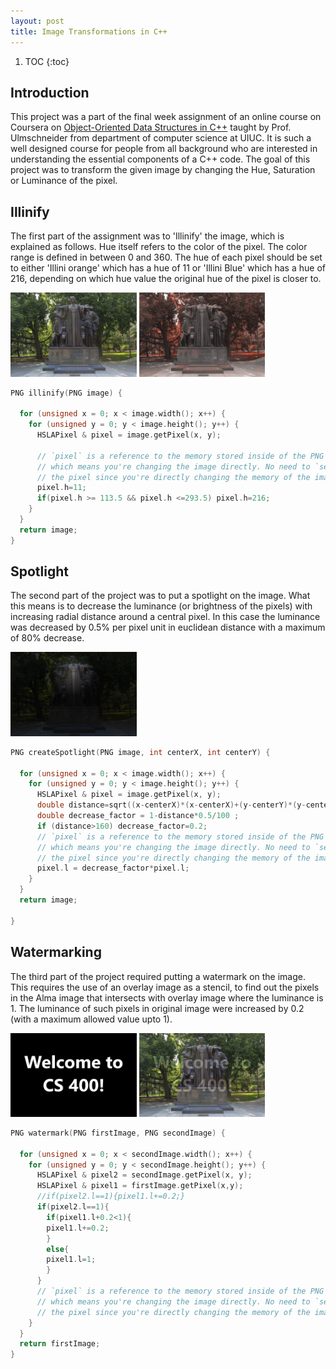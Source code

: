 ```yaml
---
layout: post
title: Image Transformations in C++
---
```


1. TOC
{:toc}

## Introduction

This project was a part of the final week assignment of an online course on Coursera on [Object-Oriented Data Structures in C++](https://www.coursera.org/learn/cs-fundamentals-1) taught by Prof. Ulmschneider from department of computer science at UIUC. It is such a well designed course for people from all background who are interested in understanding the essential components of a C++ code. The goal of this project was to transform the given image by changing the Hue, Saturation or Luminance of the pixel.

## Illinify
The first part of the assignment was to 'Illinify' the image, which is explained as follows. Hue itself refers to the color of the pixel. The color range is defined in between 0 and 360. The hue of each pixel should be set to either 'Illini orange' which has a hue of 11 or 'Illini Blue' which has a hue of 216, depending on which hue value the original hue of the pixel is closer to.
                                                                    
<img src="/assets/alma.png" width="40%"> <img src="/assets/out-illinify.png" width="40%">

```cpp
PNG illinify(PNG image) {

  for (unsigned x = 0; x < image.width(); x++) {
    for (unsigned y = 0; y < image.height(); y++) {
      HSLAPixel & pixel = image.getPixel(x, y);

      // `pixel` is a reference to the memory stored inside of the PNG `image`,
      // which means you're changing the image directly. No need to `set`
      // the pixel since you're directly changing the memory of the image.
      pixel.h=11;
      if(pixel.h >= 113.5 && pixel.h <=293.5) pixel.h=216;
    }
  }
  return image;
}
```

## Spotlight
The second part of the project was to put a spotlight on the image. What this means is to decrease the luminance (or brightness of the pixels) with increasing radial distance around a central pixel. In this case the luminance was decreased by 0.5% per pixel unit in euclidean distance with a maximum of 80% decrease.

<img src="/assets/out-spotlight.png" width="40%">

```cpp
PNG createSpotlight(PNG image, int centerX, int centerY) {

  for (unsigned x = 0; x < image.width(); x++) {
    for (unsigned y = 0; y < image.height(); y++) {
      HSLAPixel & pixel = image.getPixel(x, y);
      double distance=sqrt((x-centerX)*(x-centerX)+(y-centerY)*(y-centerY));
      double decrease_factor = 1-distance*0.5/100 ;
      if (distance>160) decrease_factor=0.2;
      // `pixel` is a reference to the memory stored inside of the PNG `image`,
      // which means you're changing the image directly. No need to `set`
      // the pixel since you're directly changing the memory of the image.
      pixel.l = decrease_factor*pixel.l;
    }
  }
  return image;
  
}
```

## Watermarking
The third part of the project required putting a watermark on the image. This requires the use of an overlay image as a stencil, to find out the pixels in the Alma image that intersects with overlay image where the luminance is 1. The luminance of such pixels in original image were increased by 0.2 (with a maximum allowed value upto 1).

<img src="/assets/overlay.png" width="40%"> <img src="/assets/out-watermark.png" width="40%">

```cpp
PNG watermark(PNG firstImage, PNG secondImage) {

  for (unsigned x = 0; x < secondImage.width(); x++) {
    for (unsigned y = 0; y < secondImage.height(); y++) {
      HSLAPixel & pixel2 = secondImage.getPixel(x, y);
      HSLAPixel & pixel1 = firstImage.getPixel(x,y);
      //if(pixel2.l==1){pixel1.l+=0.2;}
      if(pixel2.l==1){
        if(pixel1.l+0.2<1){
        pixel1.l+=0.2;
        }
        else{
        pixel1.l=1;
        }
      }
      // `pixel` is a reference to the memory stored inside of the PNG `image`,
      // which means you're changing the image directly. No need to `set`
      // the pixel since you're directly changing the memory of the image.
    }
  }
  return firstImage;
}
```
